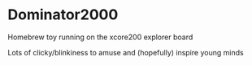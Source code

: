 # Dominator2000
Homebrew toy running on the xcore200 explorer board

Lots of clicky/blinkiness to amuse and (hopefully) inspire young minds
